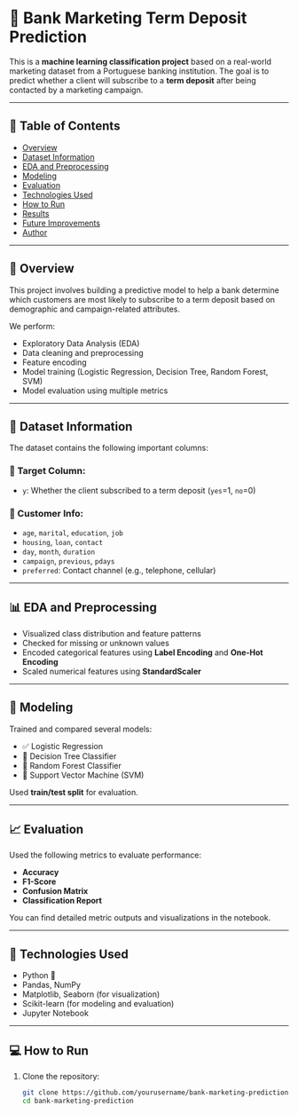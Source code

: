 # 🏦 Bank Marketing Term Deposit Prediction

This is a **machine learning classification project** based on a real-world marketing dataset from a Portuguese banking institution. The goal is to predict whether a client will subscribe to a **term deposit** after being contacted by a marketing campaign.


---

## 📌 Table of Contents

- [Overview](#overview)
- [Dataset Information](#dataset-information)
- [EDA and Preprocessing](#eda-and-preprocessing)
- [Modeling](#modeling)
- [Evaluation](#evaluation)
- [Technologies Used](#technologies-used)
- [How to Run](#how-to-run)
- [Results](#results)
- [Future Improvements](#future-improvements)
- [Author](#author)

---

## 🧠 Overview

This project involves building a predictive model to help a bank determine which customers are most likely to subscribe to a term deposit based on demographic and campaign-related attributes.

We perform:
- Exploratory Data Analysis (EDA)
- Data cleaning and preprocessing
- Feature encoding
- Model training (Logistic Regression, Decision Tree, Random Forest, SVM)
- Model evaluation using multiple metrics

---

## 📂 Dataset Information

The dataset contains the following important columns:

### 🎯 Target Column:
- `y`: Whether the client subscribed to a term deposit (`yes`=1, `no`=0)

### 👤 Customer Info:
- `age`, `marital`, `education`, `job`
- `housing`, `loan`, `contact`
- `day`, `month`, `duration`
- `campaign`, `previous`, `pdays`
- `preferred`: Contact channel (e.g., telephone, cellular)

---

## 📊 EDA and Preprocessing

- Visualized class distribution and feature patterns
- Checked for missing or unknown values
- Encoded categorical features using **Label Encoding** and **One-Hot Encoding**
- Scaled numerical features using **StandardScaler**

---

## 🤖 Modeling

Trained and compared several models:
- ✅ Logistic Regression
- 🌳 Decision Tree Classifier
- 🌲 Random Forest Classifier
- 💠 Support Vector Machine (SVM)

Used **train/test split** for evaluation.

---

## 📈 Evaluation

Used the following metrics to evaluate performance:
- **Accuracy**
- **F1-Score**
- **Confusion Matrix**
- **Classification Report**

You can find detailed metric outputs and visualizations in the notebook.

---

## 🧰 Technologies Used

- Python 🐍
- Pandas, NumPy
- Matplotlib, Seaborn (for visualization)
- Scikit-learn (for modeling and evaluation)
- Jupyter Notebook

---

## 💻 How to Run

1. Clone the repository:
   ```bash
   git clone https://github.com/yourusername/bank-marketing-prediction.git
   cd bank-marketing-prediction
